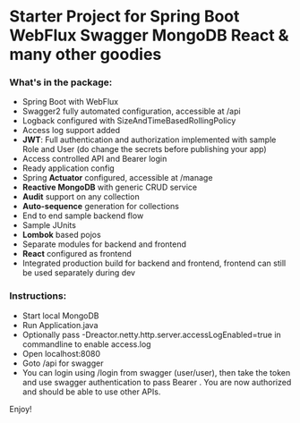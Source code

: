 # Starter Project for Spring Boot WebFlux Swagger MongoDB React & many other goodies

### What's in the package:
- Spring Boot with WebFlux
- Swagger2 fully automated configuration, accessible at /api
- Logback configured with SizeAndTimeBasedRollingPolicy
- Access log support added
- **JWT**: Full authentication and authorization implemented with sample Role and User (do change the secrets before publishing your app)
- Access controlled API and Bearer login
- Ready application config
- Spring **Actuator** configured, accessible at /manage
- **Reactive MongoDB** with generic CRUD service
- **Audit** support on any collection
- **Auto-sequence** generation for collections
- End to end sample backend flow
- Sample JUnits
- **Lombok** based pojos
- Separate modules for backend and frontend
- **React** configured as frontend
- Integrated production build for backend and frontend, frontend can still be used separately during dev
 
### Instructions:
- Start local MongoDB
- Run Application.java
- Optionally pass -Dreactor.netty.http.server.accessLogEnabled=true in commandline to enable access.log
- Open localhost:8080
- Goto /api for swagger
- You can login using /login from swagger (user/user), then take the token and use swagger authentication to pass Bearer <token>. You are now authorized and should be able to use other APIs.


Enjoy! 